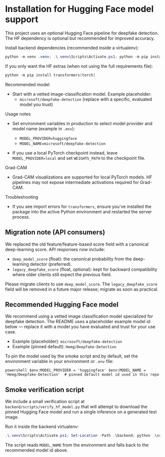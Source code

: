 # Installation for Hugging Face model support

This project uses an optional Hugging Face pipeline for deepfake detection. The HF dependency is optional but recommended for improved accuracy.

Install backend dependencies (recommended inside a virtualenv):

```powershell
python -m venv .venv; .\.venv\Scripts\Activate.ps1; python -m pip install --upgrade pip; pip install -r requirements.txt
```

If you only want the HF extras (when not using the full requirements file):

```powershell
python -m pip install transformers[torch]
```

Recommended model

- Start with a vetted image-classification model. Example placeholder:
  - `microsoft/deepfake-detection` (replace with a specific, evaluated model you trust)

Usage notes

- Set environment variables in production to select model provider and model name (example in `.env`):
  - `MODEL_PROVIDER=huggingface`
  - `MODEL_NAME=microsoft/deepfake-detection`

- If you use a local PyTorch checkpoint instead, leave `MODEL_PROVIDER=local` and set `WEIGHTS_PATH` to the checkpoint file.

Grad-CAM

- Grad-CAM visualizations are supported for local PyTorch models. HF pipelines may not expose intermediate activations required for Grad-CAM.

Troubleshooting

- If you see import errors for `transformers`, ensure you've installed the package into the active Python environment and restarted the server process.

Migration note (API consumers)
-----------------------------

We replaced the old feature/feature-based score field with a canonical deep-learning score. API responses now include:

- `deep_model_score` (float): the canonical probability from the deep-learning detector (preferred).
- `legacy_deepfake_score` (float, optional): kept for backward compatibility where older clients still expect the previous field.

Please migrate clients to use `deep_model_score`. The `legacy_deepfake_score` field will be removed in a future major release; migrate as soon as practical.

Recommended Hugging Face model
-----------------------------

We recommend using a vetted image classification model specialized for deepfake detection. The README uses a placeholder example model id below — replace it with a model you have evaluated and trust for your use case.

- Example (placeholder): `microsoft/deepfake-detection`
 - Example (pinned default): `Hemg/Deepfake-Detection`

To pin the model used by the smoke script and by default, set the environment variable in your environment or `.env` file:

``powershell
$env:MODEL_PROVIDER = 'huggingface'
$env:MODEL_NAME = 'Hemg/Deepfake-Detection'  # pinned default model id used in this repo
``

Smoke verification script
-------------------------

We include a small verification script at `backend/scripts/verify_hf_model.py` that will attempt to download the pinned Hugging Face model and run a single inference on a generated test image.

Run it inside the backend virtualenv:

```powershell
.\.venv\Scripts\Activate.ps1; Set-Location -Path .\backend; python .\scripts\verify_hf_model.py
```

The script reads `MODEL_NAME` from the environment and falls back to the recommended model id above.
